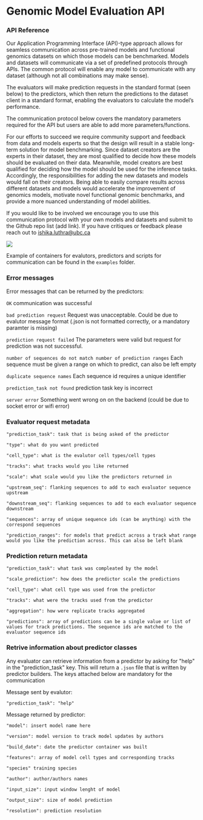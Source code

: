 # Genomic Model Evaluation API 

### API Reference

Our Application Programming Interface (API)-type approach allows for seamless communication across pre-trained models and functional genomics datasets on which those models can be benchmarked. Models and datasets will communicate via a set of predefined protocols through APIs. The common protocol will enable any model to communicate with any dataset (although not all combinations may make sense). 

The evaluators will make prediction requests in the standard format (seen below) to the predictors, which then return the predictions to the dataset client in a standard format, enabling the evaluators to calculate the model’s performance.

The communication protocol below covers the mandatory parameters required for the API but users are able to add more parameters/functions.

For our efforts to succeed we require community support and feedback from data and models experts so that the design will result in a stable long-term solution for model benchmarking. Since dataset creators are the experts in their dataset, they are most qualified to decide how these models should be evaluated on their data. Meanwhile, model creators are best qualified for deciding how the model should be used for the inference tasks. Accordingly, the responsibilities for adding the new datasets and models would fall on their creators. Being able to easily compare results across different datasets and models would accelerate the improvement of genomics models, motivate novel functional genomic benchmarks, and provide a more nuanced understanding of model abilities.

If you would like to be involved we encourage you to use this communication protocol with your own models and datasets and submit to the Github repo list (add link). If you have critiques or feedback please reach out to ishika.luthra@ubc.ca

![](/Users/ishika/Desktop/API/Genomic-Model-Evaluation-API/src/API_V2.png)

Example of containers for evalutors, predictors and scripts for communication can be found in the `examples` folder.

### Error messages

Error messages that can be returned by the predictors:

`OK` communication was successful

`bad prediction request` Request was unacceptable. Could be due to evalutor message format (.json is not formatted correctly, or a mandatory paramter is missing)

`prediction request failed` The parameters were valid but request for prediction was not successful. 

`number of sequences do not match number of prediction ranges` Each sequence must be given a range on which to predict, can also be left empty

`duplicate sequence names` Each sequence id requires a unique identifier 

`prediction_task not found` prediction task key is incorrect

`server error` Something went wrong on on the backend (could be due to socket error or wifi error)

### Evaluator request metadata

`"prediction_task": task that is being asked of the predictor`

`"type": what do you want predicted`

`"cell_type": what is the evalutor cell types/cell types`

`"tracks": what tracks would you like returned`

`"scale": what scale would you like the predictors returned in`

`"upstream_seq": flanking sequences to add to each evaluator sequence upstream`

`"downstream_seq": flanking sequences to add to each evaluator sequence downstream`

`"sequences": array of unique sequence ids (can be anything) with the correspond sequences` 

`"prediction_ranges": for models that predict across a track what range would you like the prediction across. This can also be left blank`

### Prediction return metadata


`"prediction_task": what task was compleated by the model`

`"scale_prediction": how does the predictor scale the predictions`

`"cell_type": what cell type was used from the predictor`

`"tracks": what were the tracks used from the predictor`

`"aggregation": how were replicate tracks aggregated`
  
`"predictions": array of predictions can be a single value or list of values for track predictions. The sequence ids are matched to the evaluator sequence ids`

### Retrive information about predictor classes

Any evaluator can retrieve information from a predictor by asking for "help" in the "prediction_task" key. This will return a `.json` file that is written by predictor builders. The keys attached below are mandatory for the communication 

Message sent by evalutor:

`"prediction_task": "help"`

Message returned by predictor: 

`"model": insert model name here`

`"version": model version to track model updates by authors`

`"build_date": date the predictor container was built`

`"features": array of model cell types and corresponding tracks`

`"species" training species`

`"author": author/authors names`

`"input_size": input window lenght of model`

`"output_size": size of model prediction`

`"resolution": prediction resolution`

